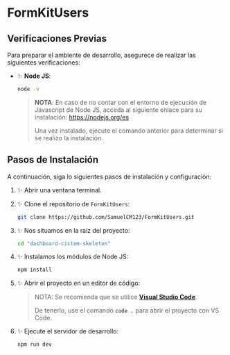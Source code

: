 # **FormKitUsers**

## **Verificaciones Previas**

Para preparar el ambiente de desarrollo, asegurece de realizar las siguientes verificaciones:

- ✨ **Node JS**: 

    ```bash
    node -v
    ```

    > **NOTA**: En caso de no contar con el entorno de ejecución de Javascript de Node JS, acceda al siguiente enlace para su instalación:
    > https://nodejs.org/es
    > 
    > Una vez instalado, ejecute el comando anterior para determinar si se realizo la instalación.

## **Pasos de Instalación**

A continuación, siga lo siguientes pasos de instalación y configuración:

1. ✨ Abrir una ventana terminal.

2. ✨ Clone el repositorio de `FormKitUsers`:

    ```sh
    git clone https://github.com/SamuelCM123/FormKitUsers.git
    ```

3. ✨ Nos situamos en la raíz del proyecto:

    ```sh
    cd "dashboard-cistem-skeleton"
    ```

4. ✨ Instalamos los módulos de Node JS:

    ```sh
    npm install
    ```

5. ✨ Abrir el proyecto en un editor de código:

    > NOTA: Se recomienda que se utilice **[Visual Studio Code](https://code.visualstudio.com/download)**. 
    >
    > De tenerlo, use el comando **`code .`** para abrir el proyecto con VS Code.

6. ✨ Ejecute el servidor de desarrollo:

    ```sh
    npm run dev
    ```

